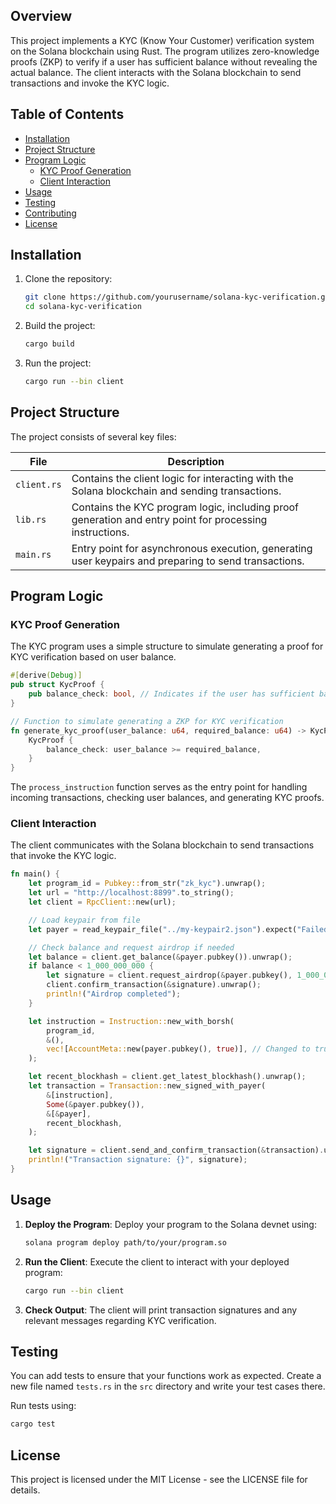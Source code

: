 ## Overview
This project implements a KYC (Know Your Customer) verification system on the Solana blockchain using Rust. The program utilizes zero-knowledge proofs (ZKP) to verify if a user has sufficient balance without revealing the actual balance. The client interacts with the Solana blockchain to send transactions and invoke the KYC logic.

## Table of Contents
- [Installation](#installation)
- [Project Structure](#project-structure)
- [Program Logic](#program-logic)
  - [KYC Proof Generation](#kyc-proof-generation)
  - [Client Interaction](#client-interaction)
- [Usage](#usage)
- [Testing](#testing)
- [Contributing](#contributing)
- [License](#license)

## Installation
1. Clone the repository:
   ```bash
   git clone https://github.com/yourusername/solana-kyc-verification.git
   cd solana-kyc-verification
   ```

2. Build the project:
   ```bash
   cargo build
   ```

3. Run the project:
   ```bash
   cargo run --bin client
   ```

## Project Structure
The project consists of several key files:

| File                  | Description                                                   |
|-----------------------|---------------------------------------------------------------|
| `client.rs`           | Contains the client logic for interacting with the Solana blockchain and sending transactions. |
| `lib.rs`              | Contains the KYC program logic, including proof generation and entry point for processing instructions. |
| `main.rs`             | Entry point for asynchronous execution, generating user keypairs and preparing to send transactions. |

## Program Logic

### KYC Proof Generation
The KYC program uses a simple structure to simulate generating a proof for KYC verification based on user balance.

```rust
#[derive(Debug)]
pub struct KycProof {
    pub balance_check: bool, // Indicates if the user has sufficient balance
}

// Function to simulate generating a ZKP for KYC verification
fn generate_kyc_proof(user_balance: u64, required_balance: u64) -> KycProof {
    KycProof {
        balance_check: user_balance >= required_balance,
    }
}
```

The `process_instruction` function serves as the entry point for handling incoming transactions, checking user balances, and generating KYC proofs.

### Client Interaction
The client communicates with the Solana blockchain to send transactions that invoke the KYC logic.

```rust
fn main() {     
    let program_id = Pubkey::from_str("zk_kyc").unwrap(); 
    let url = "http://localhost:8899".to_string(); 
    let client = RpcClient::new(url);

    // Load keypair from file     
    let payer = read_keypair_file("../my-keypair2.json").expect("Failed to read keypair file");    

    // Check balance and request airdrop if needed 
    let balance = client.get_balance(&payer.pubkey()).unwrap(); 
    if balance < 1_000_000_000 { 
        let signature = client.request_airdrop(&payer.pubkey(), 1_000_000_000 - balance).unwrap(); 
        client.confirm_transaction(&signature).unwrap(); 
        println!("Airdrop completed"); 
    } 

    let instruction = Instruction::new_with_borsh( 
        program_id, 
        &(), 
        vec![AccountMeta::new(payer.pubkey(), true)], // Changed to true for signing 
    ); 

    let recent_blockhash = client.get_latest_blockhash().unwrap(); 
    let transaction = Transaction::new_signed_with_payer( 
        &[instruction], 
        Some(&payer.pubkey()), 
        &[&payer], 
        recent_blockhash, 
    ); 

    let signature = client.send_and_confirm_transaction(&transaction).unwrap(); 
    println!("Transaction signature: {}", signature); 
}
```

## Usage
1. **Deploy the Program**: Deploy your program to the Solana devnet using:
   ```bash
   solana program deploy path/to/your/program.so
   ```

2. **Run the Client**: Execute the client to interact with your deployed program:
   ```bash
   cargo run --bin client
   ```

3. **Check Output**: The client will print transaction signatures and any relevant messages regarding KYC verification.

## Testing
You can add tests to ensure that your functions work as expected. Create a new file named `tests.rs` in the `src` directory and write your test cases there.

Run tests using:
```bash
cargo test
```
## License
This project is licensed under the MIT License - see the LICENSE file for details.
